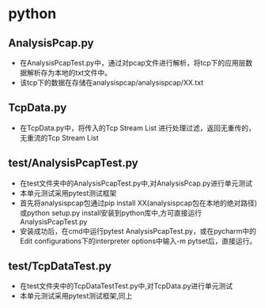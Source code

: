 # python #
## AnalysisPcap.py
* 在AnalysisPcapTest.py中，通过对pcap文件进行解析，将tcp下的应用层数据解析存为本地的txt文件中。
* 该tcp下的数据在存储在analysispcap/analysispcap/XX.txt

## TcpData.py
* 在TcpData.py中，将传入的Tcp Stream List 进行处理过滤，返回无重传的，无重流的Tcp Stream List

## test/AnalysisPcapTest.py
* 在test文件夹中的AnalysisPcapTest.py中,对AnalysisPcap.py进行单元测试
* 本单元测试采用pytest测试框架
* 首先将analysispcap包通过pip install XX(analysispcap包在本地的绝对路径)或python setup.py install安装到python库中,方可直接运行AnalysisPcapTest.py
* 安装成功后，在cmd中运行pytest AnalysisPcapTest.py，或在pycharm中的Edit configurations下的interpreter options中输入-m pytset后，直接运行。

## test/TcpDataTest.py
* 在test文件夹中的TcpDataTestTest.py中,对TcpData.py进行单元测试
* 本单元测试采用pytest测试框架,同上